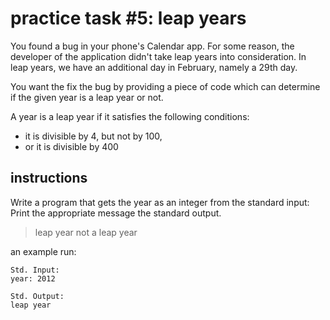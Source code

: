 # practice task #5: leap years

You found a bug in your phone's Calendar app. For some reason, the developer of the application didn't take leap years into consideration. In leap years, we have an additional day in February, namely a 29th day.

You want the fix the bug by providing a piece of code which can determine if the given year is a leap year or not.

A year is a leap year if it satisfies the following conditions:

- it is divisible by 4, but not by 100,
- or it is divisible by 400

## instructions
Write a program that gets the year as an integer from the standard input:
Print the appropriate message the standard output.

> leap year
> not a leap year

an example run:
```
Std. Input:	
year: 2012

Std. Output:
leap year
```

